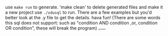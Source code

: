 use `make run` to generate.
'make clean' to delete generated files and make it a new project
use `./xdusql` to run.
There are a few examples but you'd better look at the .y file to get the details. 
hava fun!
(There are some words this sql does not support: such as 
 "condition AND condition  ,or, condition OR condition", these will break the program)
<img src="https://user-images.githubusercontent.com/56026429/173030214-2798c4a1-feb5-4962-b755-54627bd5e354.png" alt="example" style="zoom: 33%;" />
